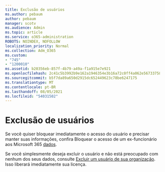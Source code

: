```yaml
---
title: Exclusão de usuários
ms.author: pebaum
author: pebaum
manager: scotv
ms.audience: Admin
ms.topic: article
ms.service: o365-administration
ROBOTS: NOINDEX, NOFOLLOW
localization_priority: Normal
ms.collection: Adm_O365
ms.custom:
- "745"
- "1200010"
ms.assetid: b20356eb-857f-4b79-a49a-f1a915e7e921
ms.openlocfilehash: 2c41c5b3992b9e162a1946354e3b16a72c0ff4a062e56733758f5a888231b866
ms.sourcegitcommit: b5f7da89a650d2915dc652449623c78be6247175
ms.translationtype: MT
ms.contentlocale: pt-BR
ms.lasthandoff: 08/05/2021
ms.locfileid: "54031502"
---
```

# <a name="deleting-users"></a>Exclusão de usuários

Se você quiser bloquear imediatamente o acesso do usuário e precisar manter suas informações, confira Bloquear o acesso de um ex-funcionário aos Microsoft 365 [dados](https://docs.microsoft.com/microsoft-365/admin/add-users/remove-former-employee#block-a-former-employees-access-to-microsoft-365-data).
  
Se você simplesmente deseja excluir o usuário e não está preocupado com nenhum dos seus dados, consulte [Excluir um usuário de sua organização](https://docs.microsoft.com/microsoft-365/admin/add-users/delete-a-user). Isso liberará imediatamente sua licença.
  